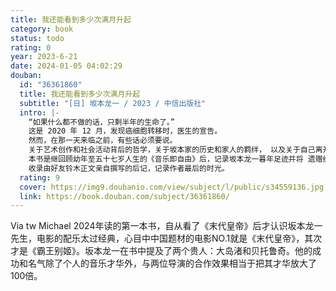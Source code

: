 ```yaml
---
title: 我还能看到多少次满月升起
category: book
status: todo
rating: 0
year: 2023-6-21
date: 2024-01-05 04:02:29
douban:
  id: "36361860"
  title: 我还能看到多少次满月升起
  subtitle: "[日] 坂本龙一 / 2023 / 中信出版社"
  intro: |-
    “如果什么都不做的话，只剩半年的生命了。”
    这是 2020 年 12 月，发现癌细胞转移时，医生的宣告。
    然而，在那一天来临之前，有些话必须要说。
    关于艺术创作和社会活动背后的哲学，关于坂本家的历史和家人的羁绊， 以及关于自己离开后的世界……
    本书是继回顾幼年至五十七岁人生的《音乐即自由》后，记录坂本龙一暮年足迹并将 遗赠给未来的决定性自传。
    收录由好友铃木正文亲自撰写的后记，记录作者最后的时光。
  rating: 9
  cover: https://img9.doubanio.com/view/subject/l/public/s34559136.jpg
  link: https://book.douban.com/subject/36361860/
---
```


Via tw Michael 2024年读的第一本书，自从看了《末代皇帝》后才认识坂本龙一先生，电影的配乐太过经典，心目中中国题材的电影NO.1就是《末代皇帝》，其次才是《霸王别姬》。坂本龙一在书中提及了两个贵人：大岛渚和贝托鲁奇。他的成功和名气除了个人的音乐才华外，与两位导演的合作效果相当于把其才华放大了100倍。
